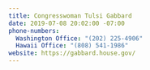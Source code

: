 ```yaml
---
title: Congresswoman Tulsi Gabbard
date: 2019-07-08 20:02:00 -07:00
phone-numbers:
  Washington Office: "(202) 225-4906"
  Hawaii Office: "(808) 541-1986"
website: https://gabbard.house.gov/
---
```



